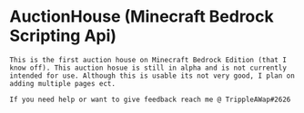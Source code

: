 # AuctionHouse (Minecraft Bedrock Scripting Api)
	This is the first auction house on Minecraft Bedrock Edition (that I know off). This auction hosue is still in alpha and is not currently intended for use. Although this is usable its not very good, I plan on adding multiple pages ect.
	
	If you need help or want to give feedback reach me @ TrippleAWap#2626
